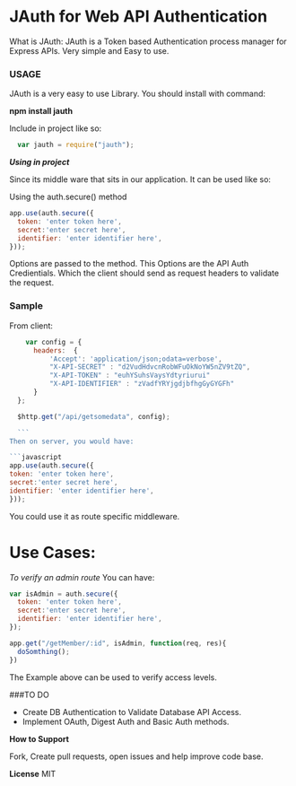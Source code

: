 # JAuth for Web API Authentication

What is JAuth: JAuth is a Token based Authentication process manager for Express APIs. Very simple and Easy to use.

### USAGE

JAuth is a very easy to use Library. You should install with command:


  **npm install jauth**

Include in project like so:

```javascript
  var jauth = require("jauth");
```
***Using in project***

Since its middle ware that sits in our application. It can be used like so:

Using the auth.secure() method
```javascript
app.use(auth.secure({
  token: 'enter token here',
  secret:'enter secret here',
  identifier: 'enter identifier here',
}));
```
Options are passed to the method. This Options are the API Auth Credientials. Which the client should send
as request headers to validate the request.

### Sample

From client:

  ```javascript
      var config = {
        headers:  {
            'Accept': 'application/json;odata=verbose',
            "X-API-SECRET" : "d2VudHdvcnRobWFuOkNoYW5nZV9tZQ",
            "X-API-TOKEN" : "euhYSuhsVaysYdtyriurui"
            "X-API-IDENTIFIER" : "zVadfYRYjgdjbfhgGyGYGFh"
        }
    };

    $http.get("/api/getsomedata", config);

    ```
Then on server, you would have:

```javascript
app.use(auth.secure({
  token: 'enter token here',
  secret:'enter secret here',
  identifier: 'enter identifier here',
}));
```

You could use it as route specific middleware.

# Use Cases:

*To verify an admin route*
You can have:

```javascript
var isAdmin = auth.secure({
  token: 'enter token here',
  secret:'enter secret here',
  identifier: 'enter identifier here',
});

app.get("/getMember/:id", isAdmin, function(req, res){
  doSomthing();
})
```

The Example above can be used to verify access levels.

###TO DO

- Create DB Authentication to Validate Database API Access.
- Implement OAuth, Digest Auth and Basic Auth methods.

**How to Support**

Fork, Create pull requests, open issues and help improve code base.

**License**
MIT
